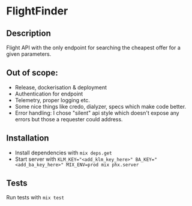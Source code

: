 # FlightFinder

## Description

Flight API with the only endpoint for searching the cheapest offer for a given parameters.

## Out of scope:
* Release, dockerisation & deployment
* Authentication for endpoint
* Telemetry, proper logging etc.
* Some nice things like credo, dialyzer, specs which make code better.
* Error handling: I chose "silent" api style which doesn't expose any errors but those a requester could address.


## Installation
  * Install dependencies with `mix deps.get`
  * Start server with `KLM_KEY="<add_klm_key_here>" BA_KEY="<add_ba_key_here>" MIX_ENV=prod mix phx.server`

## Tests
 Run tests with `mix test`
